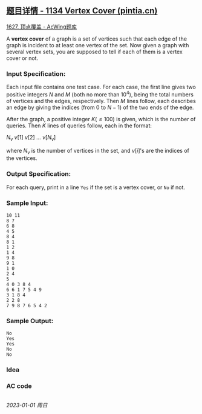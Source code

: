 ## [题目详情 - 1134 Vertex Cover (pintia.cn)](https://pintia.cn/problem-sets/994805342720868352/exam/problems/994805346428633088)

[1627. 顶点覆盖 - AcWing题库](https://www.acwing.com/problem/content/1629/)

A **vertex cover** of a graph is a set of vertices such that each edge of the graph is incident to at least one vertex of the set. Now given a graph with several vertex sets, you are supposed to tell if each of them is a vertex cover or not.

### Input Specification:

Each input file contains one test case. For each case, the first line gives two positive integers $N$ and $M$ (both no more than $10^4$), being the total numbers of vertices and the edges, respectively. Then $M$ lines follow, each describes an edge by giving the indices (from 0 to $N-1$) of the two ends of the edge.

After the graph, a positive integer $K ( \leq  100)$ is given, which is the number of queries. Then $K$ lines of queries follow, each in the format:

$N_v~v[1]~v[2]~\dots~v[N_v]$

where $N_v$ is the number of vertices in the set, and $v[i]$'s are the indices of the vertices.

### Output Specification:

For each query, print in a line `Yes` if the set is a vertex cover, or `No` if not.

### Sample Input:

```in
10 11
8 7
6 8
4 5
8 4
8 1
1 2
1 4
9 8
9 1
1 0
2 4
5
4 0 3 8 4
6 6 1 7 5 4 9
3 1 8 4
2 2 8
7 9 8 7 6 5 4 2
```

### Sample Output:

```out
No
Yes
Yes
No
No
```

### Idea



### AC code

```cpp
```


*2023-01-01 周日*